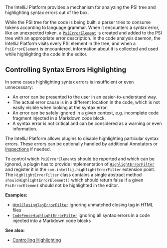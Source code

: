 [//]: # (title: Syntax Errors)

<!-- Copyright 2000-2022 JetBrains s.r.o. and other contributors. Use of this source code is governed by the Apache 2.0 license that can be found in the LICENSE file. -->

The IntelliJ Platform provides a mechanism for analyzing the PSI tree and highlighting syntax errors out of the box.

While the PSI tree for the code is being built, a parser tries to consume tokens according to language grammar. When it encounters a syntax error, like an unexpected token, a [`PsiErrorElement`](upsource:///platform/core-api/src/com/intellij/psi/PsiErrorElement.java) is created and added to the PSI tree with an appropriate error description.
In the code analysis daemon, the IntelliJ Platform visits every PSI element in the tree, and when a `PsiErrorElement` is encountered, information about it is collected and used while highlighting the code in the editor.

## Controlling Syntax Errors Highlighting

In some cases highlighting syntax errors is insufficient or even unnecessary:
- An error can be presented to the user in an easier-to-understand way.
- The actual error cause is in a different location in the code, which is not easily visible when looking at the syntax error.
- An error can be safely ignored in a given context, e.g. incomplete code fragment injected in a Markdown code block.
- A syntax error is not critical and can be considered as a warning or even information.

The IntelliJ Platform allows plugins to disable highlighting particular syntax errors. These errors can be optionally handled by additional Annotators or [Inspections](code_inspections.md) if needed.

To control which `PsiErrorElement`s should be reported and which can be ignored, a plugin has to provide implementation of [`HighlightErrorFilter`](upsource:///platform/analysis-api/src/com/intellij/codeInsight/highlighting/HighlightErrorFilter.java) and register it in the `com.intellij.highlightErrorFilter` extension point.
The `HighlightErrorFilter` class contains a single abstract method `shouldHighlightErrorElement()` which should return false if a given `PsiErrorElement` should not be highlighted in the editor.

**Examples:**
- [`HtmlClosingTagErrorFilter`](upsource:///xml/xml-analysis-impl/src/com/intellij/codeInsight/highlighting/HtmlClosingTagErrorFilter.java) ignoring unmatched closing tag in HTML files
- [`CodeFenceHighlightErrorFilter`](upsource:///plugins/markdown/src/org/intellij/plugins/markdown/injection/MarkdownCodeFenceErrorHighlightingIntention.kt) ignoring all syntax errors in a code injected into a Markdown code blocks

**See also:**
- [Controlling Highlighting](controlling_highlighting.md)
